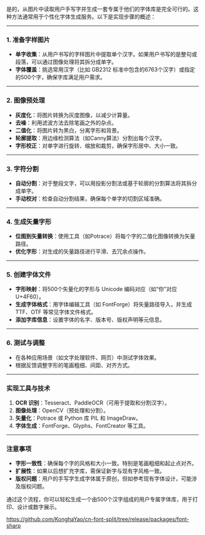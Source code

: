 是的，从图片中读取用户手写字并生成一套专属于他们的字体库是完全可行的。这种方法通常用于个性化字体生成服务。以下是实现步骤的概述：

---

### 1. **准备字样图片**
   - **单字收集**：从用户书写的字样图片中提取单个汉字。如果用户书写的是整句或段落，可以通过图像处理将其拆分成单字。
   - **字体覆盖**：挑选常用汉字（比如 GB2312 标准中包含的6763个汉字）或指定的500个字，确保字库满足用户需求。

---

### 2. **图像预处理**
   - **灰度化**：将图片转换为灰度图像，以减少计算量。
   - **去噪**：利用滤波方法去除笔画之外的杂点。
   - **二值化**：将图片转为黑白，分离字形和背景。
   - **轮廓提取**：用边缘检测算法（如Canny算法）分割出每个汉字。
   - **字形校正**：对单字进行旋转、缩放和裁剪，确保字形居中、大小一致。

---

### 3. **字符分割**
   - **自动分割**：对于整段文字，可以用投影分割法或基于轮廓的分割算法将其拆分成单字。
   - **手动校对**：检查自动分割结果，确保每个单字的切割区域准确。

---

### 4. **生成矢量字形**
   - **位图到矢量转换**：使用工具（如Potrace）将每个字的二值化图像转换为矢量路径。
   - **优化字形**：对生成的矢量路径进行平滑、去冗余点操作。

---

### 5. **创建字体文件**
   - **字形映射**：将500个矢量化的字形与 Unicode 编码对应（如“你”对应 U+4F60）。
   - **生成字体格式**：用字体编辑工具（如 FontForge）将矢量路径导入，并生成 TTF、OTF 等常见字体文件格式。
   - **添加字库信息**：设置字体的名字、版本号、版权声明等元信息。

---

### 6. **测试与调整**
   - 在各种应用场景（如文字处理软件、网页）中测试字体效果。
   - 根据反馈调整字形的笔画粗细、间距、对齐方式。

---

### 实现工具与技术
1. **OCR 识别**：Tesseract、PaddleOCR（可用于提取和分割汉字）。
2. **图像处理**：OpenCV（预处理和分割）。
3. **矢量化**：Potrace 或 Python 库 PIL 和 ImageDraw。
4. **字体生成**：FontForge、Glyphs、FontCreator 等工具。

---

### 注意事项
- **字形一致性**：确保每个字的风格和大小一致。特别是笔画粗细和起止点对齐。
- **扩展性**：如果以后想扩充字库，需保证新字与现有字风格一致。
- **版权问题**：用户的手写字生成字体属于原创，但如参考现有字体设计，可能涉及版权问题。

通过这个流程，你可以轻松生成一个由500个汉字组成的用户专属字体库，用于打印、设计或数字展示。


https://github.com/KonghaYao/cn-font-split/tree/release/packages/font-sharp
